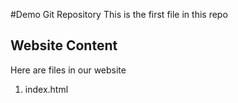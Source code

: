 #Demo Git Repository
This is the first file in this repo

## Website Content
Here are files in our website
1. index.html